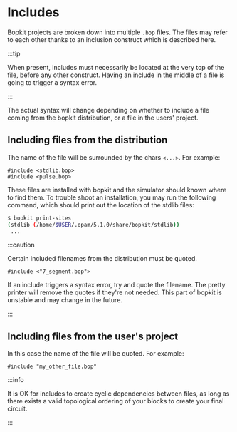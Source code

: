 # Includes

Bopkit projects are broken down into multiple `.bop` files. The files may refer
to each other thanks to an inclusion construct which is described here.

:::tip

When present, includes must necessarily be located at the very top of the file,
before any other construct. Having an include in the middle of a file is going
to trigger a syntax error.

:::

The actual syntax will change depending on whether to include a file coming from
the bopkit distribution, or a file in the users' project.

## Including files from the distribution

The name of the file will be surrounded by the chars `<...>`. For example:

```bopkit
#include <stdlib.bop>
#include <pulse.bop>
```

These files are installed with bopkit and the simulator should known where to
find them. To trouble shoot an installation, you may run the following command,
which should print out the location of the stdlib files:

<!-- $MDX skip -->
```sh
$ bopkit print-sites
(stdlib (/home/$USER/.opam/5.1.0/share/bopkit/stdlib))
 ...
```

:::caution

Certain included filenames from the distribution must be quoted.

```bopkit
#include <"7_segment.bop">
```

If an include triggers a syntax error, try and quote the filename. The pretty
printer will remove the quotes if they're not needed. This part of bopkit is
unstable and may change in the future.

:::

## Including files from the user's project

In this case the name of the file will be quoted. For example:

```bopkit
#include "my_other_file.bop"
```

:::info

It is OK for includes to create cyclic dependencies between files, as long as there exists a valid topological ordering of your blocks to create your final circuit.

:::
